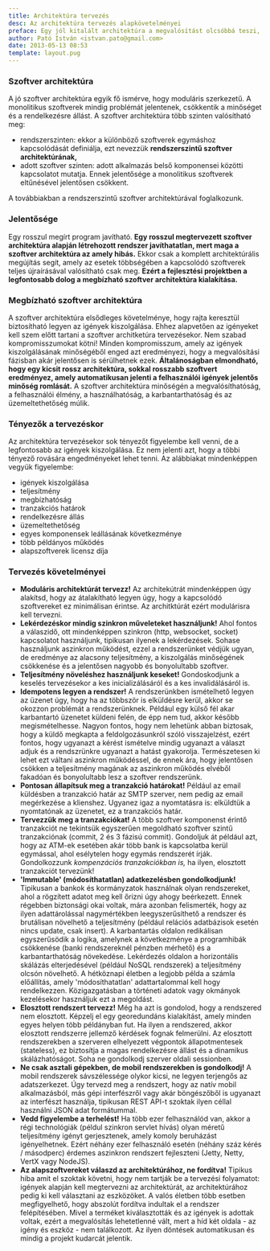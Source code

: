 ```yaml
---
title: Architektúra tervezés
desc: Az architektúra tervezés alapkövetelményei
preface: Egy jól kitalált architektúra a megvalósítást olcsóbbá teszi, meggyorsítja a bevezetést és megbízhatóvá, karbantarthatóvá teszi a  szoftvert.
author: Pató István <istvan.pato@gmail.com>
date: 2013-05-13 08:53
template: layout.pug
---
```


### Szoftver architektúra

A jó szoftver architektúra egyik fő ismérve, hogy moduláris szerkezetű. A monolitikus szoftverek mindig problémát jelentenek, csökkentik a minőséget és a rendelkezésre állást. A szoftver architektúra több szinten valósítható meg:

* rendszerszinten: ekkor a különböző szoftverek egymáshoz kapcsolódását definiálja, ezt nevezzük **rendszerszintű szoftver architektúrának,**
* adott szoftver szinten: adott alkalmazás belső komponensei közötti kapcsolatot mutatja. Ennek jelentősége a monolitikus szoftverek eltűnésével jelentősen csökkent.

A továbbiakban a rendszerszintű szoftver architektúrával foglalkozunk.

### Jelentősége

Egy rosszul megírt program javítható. **Egy rosszul megtervezett szoftver architektúra alapján létrehozott rendszer javíthatatlan, mert maga a szoftver architektúra az amely hibás.** Ekkor csak a komplett architektúrális megújítás segít, amely az esetek többségében a kapcsolódó szoftverek teljes újraírásával valósítható csak meg. **Ezért a fejlesztési projektben a legfontosabb dolog a megbízható szoftver architektúra kialakítása.**

### Megbízható szoftver architektúra

A szoftver architektúra elsődleges követelménye, hogy rajta keresztül biztosítható legyen az igények kiszolgálása. Ehhez alapvetően az igényeket kell szem előtt tartani a szoftver architketúra tervezésekor. Nem szabad kompromisszumokat kötni! Minden kompromisszum, amely az igények kiszolgálásának minőségéből enged azt eredményezi, hogy a megvalósítási fázisban akár jelentősen is sérülhetnek ezek. **Általánoságban elmondható, hogy egy kicsit rossz architektúra, sokkal rosszabb szoftvert eredményez, amely automatikusan jelenti a felhasználói igények jelentős minőség romlását.** A szoftver architektúra minőségén a megvalósíthatóság, a felhasználói élmény, a használhatóság, a karbantarthatóság és az üzemeltethetőség múlik.

### Tényezők a tervezéskor

Az architektúra tervezésekor sok tényezőt figyelembe kell venni, de a legfontosabb az igények kiszolgálása. Ez nem jelenti azt, hogy a többi tényező rovására engedményeket lehet tenni. Az alábbiakat mindenképpen vegyük figyelembe:

* igények kiszolgálása
* teljesítmény
* megbízhatóság
* tranzakciós határok
* rendelkezésre állás
* üzemeltethetőség
* egyes komponensek leállásának következménye
* több példányos működés
* alapszoftverek licensz díja

### Tervezés követelményei

* **Moduláris architektúrát tervezz!** Az architekútrát mindenképpen úgy alakítsd, hogy az átalakítható legyen úgy, hogy a kapcsolódó szoftvereket ez minimálisan érintse. Az architktúrát ezért modulárisra kell tervezni.
* **Lekérdezéskor mindig szinkron műveleteket használjunk!** Ahol fontos a válaszidő, ott mindenképpen szinkron (http, websocket, socket) kapcsolatot használjunk, tipikusan ilyenek a lekérdezések. Sohase használjunk aszinkron működést, ezzel a rendszerünket védjük ugyan, de eredménye az alacsony teljesítmény, a kiszolgálás minőségének csökkenése és a jelentősen nagyobb és bonyolultabb szoftver.
* **Teljesítmény növeléshez használjunk keseket!** Gondoskodjunk a keselés tervezésekor a kes inicializálásáról és a kes invalidálásáról is.
* **Idempotens legyen a rendszer!** A rendszerünkben ismételhető legyen az üzenet úgy, hogy ha az többször is elküldésre kerül, akkor se okozzon problémát a rendszerünknek. Például egy külső fél akar karbantartó üzenetet küldeni felén, de épp nem tud, akkor később megismételhesse. Nagyon fontos, hogy nem lehetünk abban biztosak, hogy a küldő megkapta a feldolgozásunkról szóló visszajelzést, ezért fontos, hogy ugyanazt a kérést ismételve mindig ugyanazt a választ adjuk és a rendszrünkre ugyanazt a hatást gyakorolja. Természetesen ki lehet ezt váltani aszinkron működéssel, de ennek ára, hogy jelentősen csökken a teljesítmény magának az aszinkron működés elvéből fakadóan és bonyolultabb lesz a szoftver rendszerünk.
* **Pontosan állapítsuk meg a tranzakció határokat!** Például az email küldésben a tranzakció határ az SMTP szerver, nem pedig az email megérkezése a klienshez. Ugyanez igaz a nyomtatásra is: elküldtük a nyomtatónak az üzenetet, ez a tranzakciós határ.
* **Tervezzük meg a tranzakciókat!** A több szoftver komponenst érintő tranzakciót ne tekintsük egyszerűen megoldható szoftver szintű tranzakciónak (commit, 2 és 3 fázisú commit). Gondoljuk át például azt, hogy az ATM-ek esetében akár több bank is kapcsolatba kerül egymással, ahol esélytelen hogy egymás rendszerét írják. Gondolkozzunk _kompenzációs tranzakciókban is,_ ha ilyen, elosztott tranzakciót tervezünk!
* **'Immutable' (módosíthatatlan) adatkezelésben gondolkodjunk!** Tipikusan a bankok és kormányzatok használnak olyan rendszereket, ahol a rögzített adatot meg kell őrizni úgy ahogy beérkezett. Ennek régebben biztonsági okai voltak, mára azonban felismerték, hogy az ilyen adattárolással nagymértékben leegyszerűsíthető a rendszer és brutálisan növelhető a teljesítmény (például relációs adatbázisok esetén nincs update, csak insert). A karbantartás oldalon redikálisan egyszerűsödik a logika, amelynek a következménye a programhibák csökkenése (banki rendszereknél pénzben mérhető) és a karbantarthatóság növekedése. Lekérdezés oldalon a horizontális skálázás elterjedésével (például NoSQL rendszerek) a teljesítmény olcsón növelhető. A hétköznapi életben a legjobb példa a számla előállítás, amely 'módosíthatatlan' adattartalommal kell hogy rendelkezzen. Közigazgatásban a történeti adatok vagy okmányok kezelésekor használjuk ezt a megoldást.
* **Elosztott rendszert tervezz!** Még ha azt is gondolod, hogy a rendszered nem elosztott. Képzelj el egy georedundáns kialakítást, amely minden egyes helyen több példányban fut. Ha ilyen a rendszered, akkor elosztott rendszerre jellemző kérdések fognak felmerülni. Az elosztott rendszerekben a szerveren elhelyezett végpontok állapotmentesek (stateless), ez biztosítja a magas rendelkezésre állást és a dinamikus skálázhatóságot. Soha ne gondolkodj szerver oldali sessionben.
* **Ne csak asztali gépekben, de mobil rendszerekben is gondolkodj!** A mobil rendszerek sávszélessége olykor kicsi, ne legyen terjengős az adatszerkezet. Úgy tervezd meg a rendszert, hogy az natív mobil alkalmazásból, más gépi interfészről vagy akár böngészőből is ugyanazt az interfészt használja, tipikusan REST API-t szoktak ilyen céllal használni JSON adat formátummal.
* **Vedd figyelembe a terhelést!** Ha több ezer felhasználód van, akkor a régi technológiák (példul szinkron servlet hívás) olyan méretű teljesítmény igényt gerjesztenek, amely komoly beruházást igényelhetnek. Ezért néhány ezer felhasználó esetén (néhány száz kérés / másodperc) érdemes aszinkron rendszert fejleszteni (Jetty, Netty, VertX vagy NodeJS).
* **Az alapszoftvereket válaszd az architektúrához, ne fordítva!** Tipikus hiba amit el szoktak követni, hogy nem tartják be a tervezési folyamatot: igények alapján kell megtervezni az architektúrát, az architektúrához pedig ki kell választani az eszközöket. A valós életben több esetben megfigyelhető, hogy abszolút fordítva indultak el a rendszer felépítésében. Mivel a terméket kiválasztották és az igények is adottak voltak, ezért a megvalósítás lehetetlenné vált, mert a híd két oldala - az igény és eszköz - nem találkozott. Az ilyen döntések automatikusan és mindig a projekt kudarcát jelentik.
